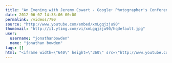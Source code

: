```yaml
---
title: "An Evening with Jeremy Cowart - Google+ Photographer's Conference"
date: 2012-06-07 14:33:06 00:00
permalink: /videos/790
source: "http://www.youtube.com/embed/xmLgqjzju90"
thumbnail: "http://i1.ytimg.com/vi/xmLgqjzju90/hqdefault.jpg"
user:
  username: "jonathanbowden"
  name: "jonathan bowden"
tags: []
html: "<iframe width=\"640\" height=\"360\" src=\"http://www.youtube.com/embed/xmLgqjzju90?wmode=transparent&fs=1&feature=oembed\" frameborder=\"0\" allowfullscreen></iframe>"
---
```


